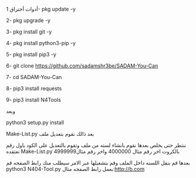 أدوات أختراق
1- pkg update -y 

2- pkg upgrade -y

3- pkg install git -y

4- pkg install python3-pip -y

5- pkg install pip3 -y

6- git clone https://github.com/sadamshr3be/SADAM-You-Can

7- cd SADAM-You-Can

8- pip3 install requests

9- pip3 install N4Tools

وبعد


python3 setup.py install


Make-List.py بعد ذالك نقوم بتعديل ملف


 ننتظر حتى يخلص بعدها نقوم بانشاء لسته من ملف 
وتقوم بالتعديل على الكود باول رقم تعتقده Make-List.py
بالكروت اخر رقم مثال 4000000 واخر رقم مثال4999999


 بعدها قم بنقل اللسته داخل الملف وقم بتشغيلها عبر الامر
سيطلب منك رابط الصفحه قم python3 N404-Tool.py
بعمل رابط الصفحه مثال:http://b.com
